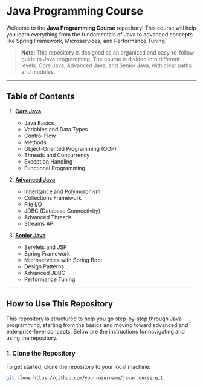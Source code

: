 # Java Programming Course

Welcome to the **Java Programming Course** repository! This course will help you learn everything from the fundamentals of Java to advanced concepts like Spring Framework, Microservices, and Performance Tuning.

> **Note**: This repository is designed as an organized and easy-to-follow guide to Java programming. The course is divided into different levels: Core Java, Advanced Java, and Senior Java, with clear paths and modules.

---

## Table of Contents

1. **[Core Java](core-java/1-java-basics/index.md)**
    - Java Basics
    - Variables and Data Types
    - Control Flow
    - Methods
    - Object-Oriented Programming (OOP)
    - Threads and Concurrency
    - Exception Handling
    - Functional Programming

2. **[Advanced Java](advanced-java/1-inheritance-polymorphism/index.md)**
    - Inheritance and Polymorphism
    - Collections Framework
    - File I/O
    - JDBC (Database Connectivity)
    - Advanced Threads
    - Streams API

3. **[Senior Java](senior-java/1-servlets-jsp/index.md)**
    - Servlets and JSP
    - Spring Framework
    - Microservices with Spring Boot
    - Design Patterns
    - Advanced JDBC
    - Performance Tuning

---

## How to Use This Repository

This repository is structured to help you go step-by-step through Java programming, starting from the basics and moving toward advanced and enterprise-level concepts. Below are the instructions for navigating and using the repository.

### 1. **Clone the Repository**

To get started, clone the repository to your local machine:

```bash
git clone https://github.com/your-username/java-course.git
